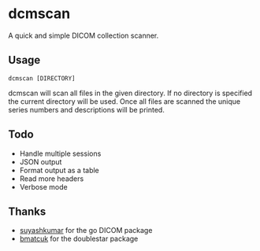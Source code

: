 # dcmscan

A quick and simple DICOM collection scanner.

## Usage

    dcmscan [DIRECTORY]

dcmscan will scan all files in the given directory. If no directory is
specified the current directory will be used. Once all files are scanned the
unique series numbers and descriptions will be printed.

## Todo

* Handle multiple sessions
* JSON output
* Format output as a table
* Read more headers
* Verbose mode

## Thanks

* [suyashkumar](https://github.com/suyashkumar/dicom) for the go DICOM package
* [bmatcuk](https://github.com/bmatcuk/doublestar) for the doublestar package
